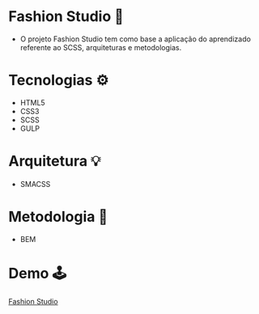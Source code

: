 # Fashion Studio 📸

- O projeto Fashion Studio tem como base a aplicação do aprendizado referente 
  ao SCSS, arquiteturas e metodologias.


# Tecnologias ⚙️

- HTML5
- CSS3
- SCSS
- GULP


# Arquitetura 💡

- SMACSS
  

# Metodologia 📌

- BEM

# Demo 🕹️

[Fashion Studio](https://izabellaloyse.github.io/fashion-studio/)
